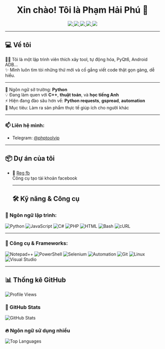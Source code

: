 <h1 align="center">Xin chào! Tôi là Phạm Hải Phú 👋</h1>

<p align="center">
  <a href="https://www.facebook.com/phamhaiphu250107/" target="_blank">
    <img src="https://img.shields.io/badge/FACEBOOK-1877F2?style=for-the-badge&logo=facebook&logoColor=white" />
  </a>
  <a href="https://www.youtube.com/@php-tool007" target="_blank">
    <img src="https://img.shields.io/badge/YOUTUBE-FF0000?style=for-the-badge&logo=youtube&logoColor=white" />
  </a>
  <a href="https://zalo.me/0853408135" target="_blank">
    <img src="https://img.shields.io/badge/ZALO-0068FF?style=for-the-badge&logoColor=white" />
  </a>
  <a href="https://www.linkedin.com/in/phudev07/" target="_blank">
    <img src="https://img.shields.io/badge/LINKEDIN-0A66C2?style=for-the-badge&logo=linkedin&logoColor=white" />
  </a>
  <a href="https://yourwebsite.com" target="_blank">
    <img src="https://img.shields.io/badge/WEBSITE-000000?style=for-the-badge&logo=About.me&logoColor=white" />
  </a>
</p>

---

## 💻 Về tôi

🧑‍💻 Tôi là một lập trình viên thích xây tool, tự động hóa, PyQt6, Android ADB...  
✨ Mình luôn tìm tòi những thứ mới và cố gắng viết code thật gọn gàng, dễ hiểu.

---

🔭 Ngôn ngữ sở trường: **Python**  
💡 Đang làm quen với **C++**, **thuật toán**, và **học tiếng Anh**  
⚡ Hiện đang đào sâu hơn về: **Python requests**, **gspread**, **automation**  
🌱 Mục tiêu: Làm ra sản phẩm thực tế giúp ích cho người khác

---

### 📫 Liên hệ mình:
- Telegram: [@phptoolvip](https://t.me/phptoolvip)

---

## 📦 Dự án của tôi

- 🔹 [Reg fb](https://github.com/your_username/hotmail-oauth2)  
  Công cụ tạo tài khoản facebook

  ---

  ## 🛠️ Kỹ năng & Công cụ

### 🔹 Ngôn ngữ lập trình:

![Python](https://img.shields.io/badge/-Python-3776AB?style=flat-square&logo=python&logoColor=white)
![JavaScript](https://img.shields.io/badge/-JavaScript-F7DF1E?style=flat-square&logo=javascript&logoColor=black)
![C#](https://img.shields.io/badge/-C%23-239120?style=flat-square&logo=c-sharp&logoColor=white)
![PHP](https://img.shields.io/badge/-PHP-777BB4?style=flat-square&logo=php&logoColor=white)
![HTML](https://img.shields.io/badge/-HTML5-E34F26?style=flat-square&logo=html5&logoColor=white)
![Bash](https://img.shields.io/badge/-Bash-4EAA25?style=flat-square&logo=gnubash&logoColor=white)
![cURL](https://img.shields.io/badge/-cURL-0077B5?style=flat-square&logo=curl&logoColor=white)

---

### 🔹 Công cụ & Frameworks:

![Notepad++](https://img.shields.io/badge/-Notepad++-90E59A?style=flat-square&logo=notepadplusplus&logoColor=black)
![PowerShell](https://img.shields.io/badge/-PowerShell-5391FE?style=flat-square&logo=powershell&logoColor=white)
![Selenium](https://img.shields.io/badge/-Selenium-43B02A?style=flat-square&logo=selenium&logoColor=white)
![Automation](https://img.shields.io/badge/-Automation-FF6C37?style=flat-square)
![Git](https://img.shields.io/badge/-Git-F05032?style=flat-square&logo=git&logoColor=white)
![Linux](https://img.shields.io/badge/-Linux-FCC624?style=flat-square&logo=linux&logoColor=black)
![Visual Studio](https://img.shields.io/badge/-Visual%20Studio-5C2D91?style=flat-square&logo=visual-studio&logoColor=white)

---

## 📊 Thống kê GitHub

![Profile Views](https://komarev.com/ghpvc/?username=phudev07&color=orange&label=PROFILE+VIEWS)

### 🧠 GitHub Stats

![GitHub Stats](https://github-readme-stats.vercel.app/api?username=phudev07&show_icons=true&theme=radical)

### 🔥 Ngôn ngữ sử dụng nhiều

![Top Languages](https://github-readme-stats.vercel.app/api/top-langs/?username=phudev07&layout=compact&theme=radical)


